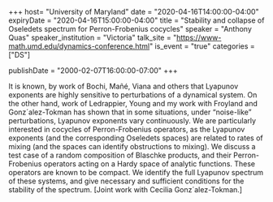+++
  host= "University of Maryland"
  date = "2020-04-16T14:00:00-04:00"
  expiryDate = "2020-04-16T15:00:00-04:00"
  title = "Stability and collapse of Oseledets spectrum for Perron-Frobenius cocycles"
  speaker = "Anthony Quas"
  speaker_institution = "Victoria"
  talk_site = "https://www-math.umd.edu/dynamics-conference.html"
  is_event = "true"
  categories = ["DS"]

  publishDate = "2000-02-07T16:00:00-07:00"
+++

It is known, by work of Bochi, Mañé, Viana and others
that Lyapunov exponents are highly sensitive to perturbations of a
dynamical system. On the other hand, work of Ledrappier, Young
and my work with Froyland and Gonz´alez-Tokman has shown that
in some situations, under “noise-like” perturbations, Lyapunov exponents vary continuously.
We are particularly interested in cocycles of Perron-Frobenius
operators, as the Lyapunov exponents (and the corresponding Oseledets spaces) are related to rates of mixing (and the spaces can
identify obstructions to mixing). We discuss a test case of a random composition of Blaschke products, and their Perron-Frobenius
operators acting on a Hardy space of analytic functions. These operators are known to be compact. We identify the full Lyapunov
spectrum of these systems, and give necessary and sufficient conditions for the stability of the spectrum. [Joint work with Cecilia
Gonz´alez-Tokman.]